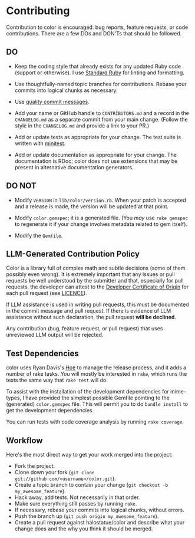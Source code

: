 # Contributing

Contribution to color is encouraged: bug reports, feature requests, or code
contributions. There are a few DOs and DON'Ts that should be followed.

## DO

- Keep the coding style that already exists for any updated Ruby code (support
  or otherwise). I use [Standard Ruby][standardrb] for linting and formatting.

- Use thoughtfully-named topic branches for contributions. Rebase your commits
  into logical chunks as necessary.

- Use [quality commit messages][qcm].

- Add your name or GitHub handle to `CONTRIBUTORS.md` and a record in the
  `CHANGELOG.md` as a separate commit from your main change. (Follow the style
  in the `CHANGELOG.md` and provide a link to your PR.)

- Add or update tests as appropriate for your change. The test suite is written
  with [minitest][minitest].

- Add or update documentation as appropriate for your change. The documentation
  is RDoc; color does not use extensions that may be present in alternative
  documentation generators.

## DO NOT

- Modify `VERSION` in `lib/color/version.rb`. When your patch is accepted and a
  release is made, the version will be updated at that point.

- Modify `color.gemspec`; it is a generated file. (You _may_ use `rake gemspec`
  to regenerate it if your change involves metadata related to gem itself).

- Modify the `Gemfile`.

## LLM-Generated Contribution Policy

Color is a library full of complex math and subtle decisions (some of them
possibly even wrong). It is extremely important that any issues or pull requests
be well understood by the submitter and that, especially for pull requests, the
developer can attest to the [Developer Certificate of Origin](licences/dco.txt)
for each pull request (see [LICENCE](LICENCE.md)).

If LLM assistance is used in writing pull requests, this must be documented in
the commit message and pull request. If there is evidence of LLM assistance
without such declaration, the pull request **will be declined**.

Any contribution (bug, feature request, or pull request) that uses unreviewed
LLM output will be rejected.

## Test Dependencies

color uses Ryan Davis's [Hoe][Hoe] to manage the release process, and it adds a
number of rake tasks. You will mostly be interested in `rake`, which runs the
tests the same way that `rake test` will do.

To assist with the installation of the development dependencies for mime-types,
I have provided the simplest possible Gemfile pointing to the (generated)
`color.gemspec` file. This will permit you to do `bundle install` to get the
development dependencies.

You can run tests with code coverage analysis by running `rake coverage`.

## Workflow

Here's the most direct way to get your work merged into the project:

- Fork the project.
- Clone down your fork (`git clone git://github.com/<username>/color.git`).
- Create a topic branch to contain your change
  (`git checkout -b my_awesome_feature`).
- Hack away, add tests. Not necessarily in that order.
- Make sure everything still passes by running `rake`.
- If necessary, rebase your commits into logical chunks, without errors.
- Push the branch up (`git push origin my_awesome_feature`).
- Create a pull request against halostatue/color and describe what your change
  does and the why you think it should be merged.

[hoe]: https://github.com/seattlerb/hoe
[minitest]: https://github.com/seattlerb/minitest
[mtd]: https://github.com/mime-types/mime-types-data
[qcm]: http://tbaggery.com/2008/04/19/a-note-about-git-commit-messages.html
[standardrb]: https://github.com/standardrb/standard
